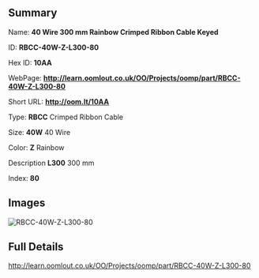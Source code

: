 

## Summary
 
Name: __40 Wire 300 mm Rainbow Crimped Ribbon Cable Keyed__

ID: __RBCC-40W-Z-L300-80__

Hex ID: __10AA__

WebPage: __http://learn.oomlout.co.uk/OO/Projects/oomp/part/RBCC-40W-Z-L300-80__

Short URL: __http://oom.lt/10AA__


Type: __RBCC__ Crimped Ribbon Cable 

Size: __40W__ 40 Wire 

Color: __Z__ Rainbow 

Description __L300__ 300 mm 

Index: __80__


## Images
![RBCC-40W-Z-L300-80](http://oomlout.com/oomp-gen/parts/RBCC-40W-Z-L300-80/RBCC-40W-Z-L300-80_420.jpg)



## Full Details

 http://learn.oomlout.co.uk/OO/Projects/oomp/part/RBCC-40W-Z-L300-80














